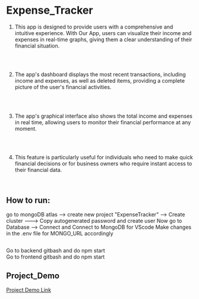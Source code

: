 # Expense_Tracker
1. This app is designed to provide users with a comprehensive and intuitive experience. With Our App, users can visualize their income and expenses in real-time graphs, giving them a clear understanding of their financial situation.
 ##
<br>

2. The app's dashboard displays the most recent transactions, including income and expenses, as well as  deleted items, providing a complete picture of the user's financial activities. 

##
<br>

3. The app's graphical interface also shows the total income and expenses in real time, allowing users to monitor their financial performance at any moment.

##
<br>

4. This feature is particularly useful for individuals who need to make quick financial decisions or for business owners who require instant access to their financial data. 

<br>

## How to run:
go to mongoDB atlas --> create new project "ExpenseTracker" --> Create cluster ---> Copy autogenerated password and create user
Now go to Database --> Connect and Connect to MongoDB for VScode
Make changes in the .env file for MONGO_URL accordingly

##

Go to backend gitbash and do npm start
<br>
Go to frontend gitbash and do npm start
##
## Project_Demo
[Project Demo Link](https://drive.google.com/drive/folders/1JAC2GGmwusHHvOQc1DR72ol3Zi4-MHpl)

